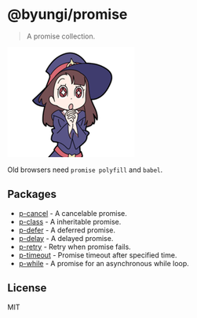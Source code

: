 # @byungi/promise
> A promise collection.

![witch](./witch.png)

Old browsers need `promise polyfill` and `babel`.

## Packages
- [p-cancel](https://github.com/skt-t1-byungi/promise/tree/master/packages/p-cancel) - A cancelable promise.
- [p-class](https://github.com/skt-t1-byungi/promise/tree/master/packages/p-class) - A inheritable promise.
- [p-defer](https://github.com/skt-t1-byungi/promise/tree/master/packages/p-defer) - A deferred promise.
- [p-delay](https://github.com/skt-t1-byungi/promise/tree/master/packages/p-delay) - A delayed promise.
- [p-retry](https://github.com/skt-t1-byungi/promise/tree/master/packages/p-retry) - Retry when promise fails.
- [p-timeout](https://github.com/skt-t1-byungi/promise/tree/master/packages/p-timeout) - Promise timeout after specified time.
- [p-while](https://github.com/skt-t1-byungi/promise/tree/master/packages/p-while) - A promise for an asynchronous while loop.


## License
MIT

